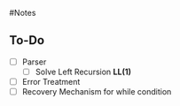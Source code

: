 #Notes

## To-Do
- [ ] Parser
  - [ ] Solve Left Recursion **LL(1)**
- [ ] Error Treatment
- [ ] Recovery Mechanism for while condition